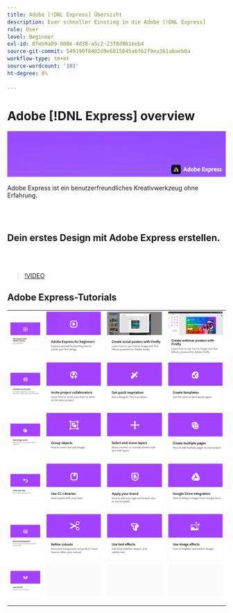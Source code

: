 ```yaml
---
title: Adobe [!DNL Express] Übersicht
description: Euer schneller Einstieg in die Adobe [!DNL Express]
role: User
level: Beginner
exl-id: 0feb9a09-008e-4d38-a5c2-23f8d001eeb4
source-git-commit: 549190f8482d9e6815b45a6f62f9ea361a6aeb0a
workflow-type: tm+mt
source-wordcount: '103'
ht-degree: 0%

---
```


# Adobe [!DNL Express] overview

![Express Hero Image](../assets/Express.png)

Adobe Express ist ein benutzerfreundliches Kreativwerkzeug ohne Erfahrung.

<br> 

## Dein erstes Design mit Adobe Express erstellen.

<br> 

>[!VIDEO](https://video.tv.adobe.com/v/3420225?quality=12&learn=on&hidetitle=true)

## Adobe Express-Tutorials

<table>
<tr>
   <td>
      <a href="get-started.md">
         <img alt="Erste Schritte mit Adobe Express" src="assets/get-started.png" />
      </a>
  </td>
  <td>
      <a href="adobe-express-beginners.md">
         <img alt="Adobe Express für Einsteiger" src="assets/beginners.png" />
      </a>
  </td>
  <td>
      <a href="create-social-posters.md">
         <img alt="Social-Media-Poster mit Firefly erstellen" src="assets/social-firefly.png" />
      </a>
  </td>
  <td>
      <a href="create-webinar-poster.md">
         <img alt="Webinar-Poster mit Firefly erstellen" src="assets/webinar-poster.png" />
      </a>
  </td>
</tr>
<tr>
 <td>
      <a href="schedule.md">
         <img alt="Social-Media-Posts planen" src="assets/schedule.png" />
      </a>
  </td>
   <td>
   <a href="collaborate.md">
      <img alt="Projektmitarbeiter einladen" src="assets/collaborate.png" />
   </a>
  </td>
 <td>
      <a href="get-inspiration.md">
         <img alt="Kurze Inspirationsquelle" src="assets/inspiration.png" />
      </a>
  </td>
  <td>
   <a href="create-templates.md">
      <img alt="Vorlagen erstellen" src="assets/templates.png" />
   </a>
  </td>
</tr>
<tr>
 <td>
      <a href="add-design-assets.md">
         <img alt="Design-Elemente hinzufügen." src="assets/design-assets.png" />
      </a>
  </td>
 <td>
      <a href="group-objects.md">
         <img alt="Gruppieren von Objekten" src="assets/group-objects.png" />
      </a>
  </td>
  <td>
      <a href="layers.md">
         <img alt="Ebenen auswählen und verschieben" src="assets/layers.png" />
      </a>
  </td>
  <td>
      <a href="multiple-pages.md">
         <img alt="Mehrere Seiten erstellen." src="assets/multiple-pages.png" />
      </a>
  </td>
</tr>
<tr>
   <td>
      <a href="undo-redo.md">
         <img alt="Rückgängig machen und Wiederholen" src="assets/undo-redo.png" />
      </a>
   </td>
  <td>
      <a href="cc-libraries.md">
         <img alt="CC Libraries verwenden" src="assets/cc-libraries.png" />
      </a>
  </td>
 <td>
      <a href="brand.md">
         <img alt="Branding anwenden." src="assets/brand.png" />
      </a>
  </td>
  <td>
      <a href="google-drive.md">
         <img alt="Integration mit Google Drive" src="assets/google-drive.png" />
      </a>
  </td>
</tr>
<tr>
   <td>
      <a href="remove-background.md">
         <img alt="Hintergrund entfernen" src="assets/background.png" />
      </a>
  </td>
   <td>
      <a href="refine-cutout.md">
         <img alt="Ausschnitt verfeinern." src="assets/cutouts.png" />
      </a>
  </td>
  <td>
      <a href="text-effects.md">
         <img alt="Texteffekte verwenden" src="assets/text-effects.png" />
      </a>
  </td>
  <td>
      <a href="image-effects.md">
         <img alt="Bildeffekte verwenden" src="assets/image-effects.png" />
      </a>
  </td>
</tr>
<tr>
  <td>
   <a href="create-curved-text.md">
      <img alt="Kurven Text erstellen." src="assets/curved-text.png" />
   </a>
  </td>
  <td>
    <img alt="Spacer" src="../assets/Gray_thumbnail.png" />
    <div>
    <br>
  </td>
  <td>
    <img alt="Spacer" src="../assets/Gray_thumbnail.png" />
    <div>
    <br>
  </td>
  <td>
    <img alt="Spacer" src="../assets/Gray_thumbnail.png" />
    <div>
    <br>
  </td>
</tr>
</table>
